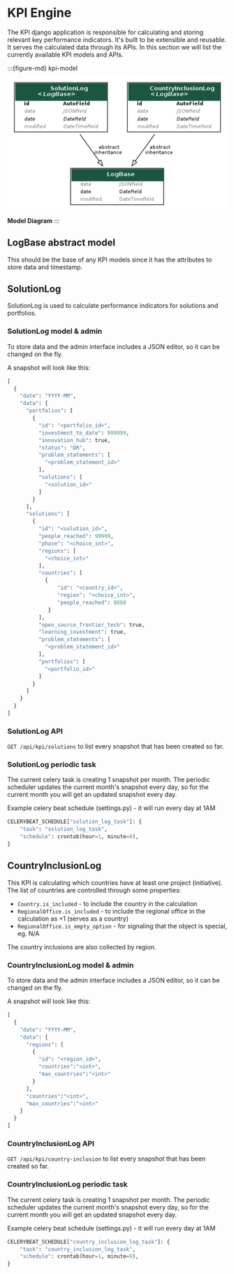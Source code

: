 # KPI Engine
The KPI django application is responsible for calculating and storing relevant key performance indicators.
It's built to be extensible and reusable. It serves the calculated data through its APIs. 
In this section we will list the currently available KPI models and APIs.

:::{figure-md} kpi-model

<img src="./_static/images/kpi_model.png" alt="kpi-model" class="bg-primary mb-1" width="600px">

**Model Diagram**
:::

## LogBase abstract model
This should be the base of any KPI models since it has the attributes to store data and timestamp.

## SolutionLog
SolutionLog is used to calculate performance indicators for solutions and portfolios.

### SolutionLog model & admin
To store data and the admin interface includes a JSON editor, so it can be changed on the fly.

A snapshot will look like this:
```python
[
  {
    "date": "YYYY-MM",
    "data": {
      "portfolios": [
        {
          "id": "<portfolio_id>",
          "investment_to_date": 999999,
          "innovation_hub": true,
          "status": "DR",
          "problem_statements": [
            "<problem_statement_id>"
          ],
          "solutions": [
            "<solution_id>"
          ]
        }
      ],
      "solutions": [
        {
          "id": "<solution_id>",
          "people_reached": 99999,
          "phase": "<choice_int>",
          "regions": [
            "<choice_int>"
          ],
          "countries": [
            {
                "id": "<country_id>",
                "region": "<choice_int>",
                "people_reached": 8888
             }
          ],
          "open_source_frontier_tech": true,
          "learning_investment": true,
          "problem_statements": [
            "<problem_statement_id>"
          ],
          "portfolios": [
            "<portfolio_id>"
          ]
        }
      ]
    }
  }
]
```

### SolutionLog API
`GET /api/kpi/solutions` to list every snapshot that has been created so far.

### SolutionLog periodic task
The current celery task is creating 1 snapshot per month. The periodic scheduler updates the current month's
snapshot every day, so for the current month you will get an updated snapshot every day.

Example celery beat schedule (settings.py) - it will run every day at 1AM
```python
CELERYBEAT_SCHEDULE["solution_log_task"]: {
    "task": "solution_log_task",
    "schedule": crontab(hour=1, minute=0),
}
```

## CountryInclusionLog
This KPI is calculating which countries have at least one project (initiative). The list of countries 
are controlled through some properties:

- `Country.is_included` - to include the country in the calculation
- `RegionalOffice.is_included` - to include the regional office in the calculation as +1 (serves as a country)
- `RegionalOffice.is_empty_option` - for signaling that the object is special, eg. N/A

The country inclusions are also collected by region.

### CountryInclusionLog model & admin
To store data and the admin interface includes a JSON editor, so it can be changed on the fly.

A snapshot will look like this:
```python
[
  {
    "date": "YYYY-MM",
    "data": {
      "regions": [
        {
          "id": "<region_id>",
          "countries":"<int>",
          "max_countries":"<int>"
        }
      ],
      "countries":"<int>",
      "max_countries":"<int>"
    }
  }
]
```

### CountryInclusionLog API
`GET /api/kpi/country-inclusion` to list every snapshot that has been created so far.

### CountryInclusionLog periodic task
The current celery task is creating 1 snapshot per month. The periodic scheduler updates the current month's
snapshot every day, so for the current month you will get an updated snapshot every day.

Example celery beat schedule (settings.py) - it will run every day at 1AM
```python
CELERYBEAT_SCHEDULE["country_inclusion_log_task"]: {
    "task": "country_inclusion_log_task",
    "schedule": crontab(hour=1, minute=0),
}
```
